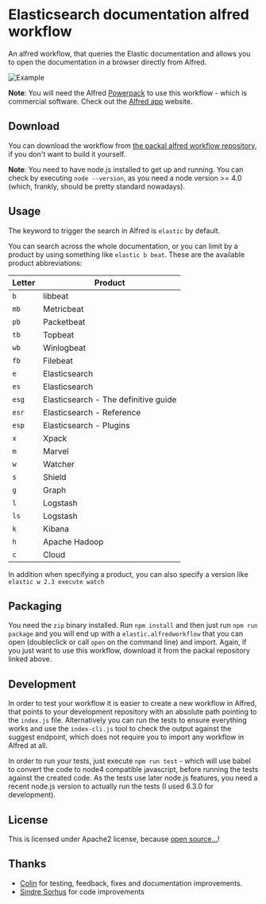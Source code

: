 # Elasticsearch documentation alfred workflow

An alfred workflow, that queries the Elastic documentation and allows you to open the documentation in a browser directly from Alfred.

![Example](screenshot.png)

**Note**: You will need the Alfred [Powerpack](https://www.alfredapp.com/powerpack/) to use this workflow - which is commercial software. Check out the [Alfred app](https://www.alfredapp.com/) website.

## Download

You can download the workflow from [the packal alfred workflow repository](http://www.packal.org/), if you don't want to build it yourself.

**Note**: You need to have node.js installed to get up and running. You can check by executing `node --version`, as you need a node version >= 4.0 (which, frankly, should be pretty standard nowadays).

## Usage

The keyword to trigger the search in Alfred is `elastic` by default.

You can search across the whole documentation, or you can limit by a product by using something like `elastic b beat`. These are the available product abbreviations:

| Letter | Product                              |
| ------ | ------------------------------------ |
| `b`    | libbeat                              |
| `mb`   | Metricbeat                           |
| `pb`   | Packetbeat                           |
| `tb`   | Topbeat                              |
| `wb`   | Winlogbeat                           |
| `fb`   | Filebeat                             |
| `e`    | Elasticsearch                        |
| `es`   | Elasticsearch                        |
| `esg`  | Elasticsearch - The definitive guide |
| `esr`  | Elasticsearch - Reference            |
| `esp`  | Elasticsearch - Plugins              |
| `x`    | Xpack                                |
| `m`    | Marvel                               |
| `w`    | Watcher                              |
| `s`    | Shield                               |
| `g`    | Graph                                |
| `l`    | Logstash                             |
| `ls`   | Logstash                             |
| `k`    | Kibana                               |
| `h`    | Apache Hadoop                        |
| `c`    | Cloud                                |

In addition when specifying a product, you can also specify a version like `elastic w 2.3 execute watch`

## Packaging

You need the `zip` binary installed. Run `npm install` and then just run `npm run package` and you will end up with a `elastic.alfredworkflow` that you can open (doubleclick or call `open` on the command line) and import. Again, if you just want to use this workflow, download it from the packal repository linked above.

## Development

In order to test your workflow it is easier to create a new workflow in Alfred, that points to your development repository with an absolute path pointing to the `index.js` file.
Alternatively you can run the tests to ensure everything works and use the `index-cli.js` tool to check the output against the suggest endpoint, which does not require you to import any workflow in Alfred at all.

In order to run your tests, just execute `npm run test` - which will use babel to convert the code to node4 compatible javascript, before running the tests against the created code. As the tests use later node.js features, you need a recent node.js version to actually run the tests (I used 6.3.0 for development).

## License

This is licensed under Apache2 license, because [open source...](https://www.flickr.com/photos/nez/8725092093)!

## Thanks

* [Colin](https://github.com/colings86) for testing, feedback, fixes and documentation improvements.
* [Sindre Sorhus](https://github.com/sindresorhus) for code improvements

